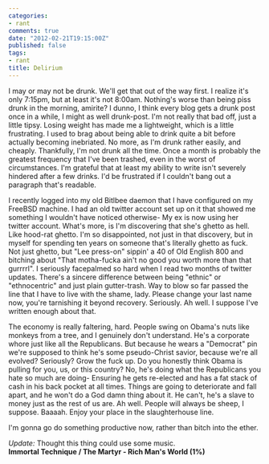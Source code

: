 ```yaml
---
categories:
- rant
comments: true
date: "2012-02-21T19:15:00Z"
published: false
tags:
- rant
title: Delirium
---
```


I may or may not be drunk. We'll get that out of the way first. I realize it's
only 7:15pm, but at least it's not 8:00am. Nothing's worse than being piss drunk
in the morning, amirite? I dunno, I think every blog gets a drunk post once in a
while, I might as well drunk-post. I'm not really that bad off, just a little
tipsy. Losing weight has made me a lightweight, which is a little frustrating. I
used to brag about being able to drink quite a bit before actually becoming
inebriated. No more, as I'm drunk rather easily, and cheaply. Thankfully, I'm
not drunk all the time. Once a month is probably the greatest frequency that
I've been trashed, even in the worst of circumstances. I'm grateful that at
least my ability to write isn't severely hindered after a few drinks. I'd be
frustrated if I couldn't bang out a paragraph that's readable.

I recently logged into my old Bitlbee daemon that I have configured on my
FreeBSD machine. I had an old twitter account set up on it that showed me
something I wouldn't have noticed otherwise- My ex is now using her twitter
account. What's more, is I'm discovering that she's ghetto as hell. Like
hood-rat ghetto. I'm so disappointed, not just in that discovery, but in myself
for spending ten years on someone that's literally ghetto as fuck. Not just
ghetto, but "Lee press-on" sippin' a 40 of Old English 800 and bitching about
"That motha-fucka ain't no good you worth more than that gurrrrl". I seriously
facepalmed so hard when I read two months of twitter updates. There's a sincere
difference between being "ethnic" or "ethnocentric" and just plain gutter-trash.
Way to blow so far passed the line that I have to live with the shame, lady.
Please change your last name now, you're tarnishing it beyond recovery.
Seriously. Ah well. I suppose I've written enough about that.

The economy is really faltering, hard. People swing on Obama's nuts like monkeys
from a tree, and I genuinely don't understand. He's a corporate whore just like
all the Republicans. But because he wears a "Democrat" pin we're supposed to
think he's some pseudo-Christ savior, because we're all evolved? Seriously? Grow
the fuck up. Do you honestly think Obama is pulling for you, us, or this
country? No, he's doing what the Republicans you hate so much are doing-
Ensuring he gets re-elected and has a fat stack of cash in his back pocket at
all times. Things are going to deteriorate and fall apart, and he won't do a God
damn thing about it. He can't, he's a slave to money just as the rest of us are.
Ah well. People will always be sheep, I suppose. Baaaah. Enjoy your place in the
slaughterhouse line.

I'm gonna go do something productive now, rather than bitch into the ether.

*Update:* Thought this thing could use some music.  
**Immortal Technique / The Martyr - Rich Man's World (1%)**
<object width="400" height="27" data="/swf/audio-player.swf" type="application/x-shockwave-flash">
<param name="bgcolor" value="#ffffff" />
<param name="flashvars" value="playerMode=embedded&amp;audioUrl=/audio/04 Rich Mans World.mp3" />
<param name="wmode" value="window" />
<param name="quality" value="best" />
</object>

